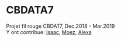 # CBDATA7

Projet fil rouge CBDAT7, Dec.2018 - Mar.2019<br>
Y ont contribue: [Isaac](https://github.com/isaacarnault), [Moez](https://github.com/ammarmoez), [Alexa](https://github.com/alexakapral)
